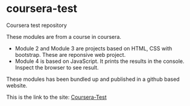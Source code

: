# coursera-test
Coursera test repository 

These modules are from a course in coursera. 
* Module 2 and Module 3 are projects based on HTML, CSS with bootstrap. These are reponsive web project. 
* Module 4 is based on JavaScript. It prints the results in the console. Inspect the browser to see result. 

These modules has been bundled up and published in a github based website.

This is the link to the site: [Coursera-Test](https://remel19.github.io/coursera-test/)
